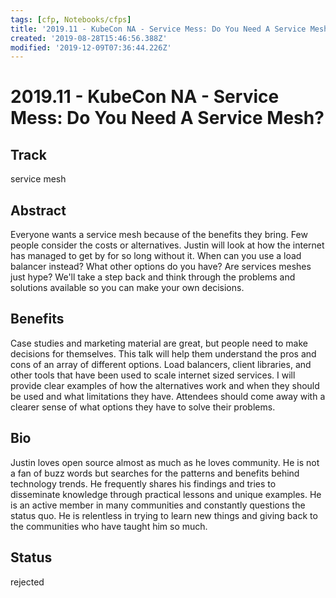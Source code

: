```yaml
---
tags: [cfp, Notebooks/cfps]
title: '2019.11 - KubeCon NA - Service Mess: Do You Need A Service Mesh?'
created: '2019-08-28T15:46:56.388Z'
modified: '2019-12-09T07:36:44.226Z'
---
```


# 2019.11 - KubeCon NA - Service Mess: Do You Need A Service Mesh?

## Track
service mesh

## Abstract
Everyone wants a service mesh because of the benefits they bring. Few people consider the costs or alternatives. Justin will look at how the internet has managed to get by for so long without it. When can you use a load balancer instead? What other options do you have? Are services meshes just hype? We'll take a step back and think through the problems and solutions available so you can make your own decisions.

## Benefits
Case studies and marketing material are great, but people need to make decisions for themselves. This talk will help them understand the pros and cons of an array of different options. Load balancers, client libraries, and other tools that have been used to scale internet sized services.
I will provide clear examples of how the alternatives work and when they should be used and what limitations they have. Attendees should come away with a clearer sense of what options they have to solve their problems.

## Bio
Justin loves open source almost as much as he loves community. He is not a fan of buzz words but searches for the patterns and benefits behind technology trends. He frequently shares his findings and tries to disseminate knowledge through practical lessons and unique examples. He is an active member in many communities and constantly questions the status quo. He is relentless in trying to learn new things and giving back to the communities who have taught him so much.

## Status
rejected
